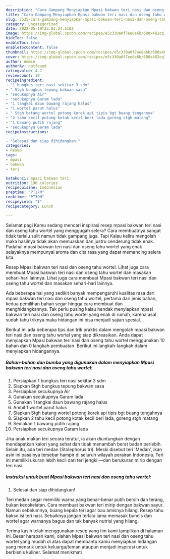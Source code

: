 ```yaml
---
description: "Cara Gampang Menyiapkan Mpasi bakwan teri nasi dan oseng tahu wortel yang Lezat Sekali"
title: "Cara Gampang Menyiapkan Mpasi bakwan teri nasi dan oseng tahu wortel yang Lezat Sekali"
slug: 2535-cara-gampang-menyiapkan-mpasi-bakwan-teri-nasi-dan-oseng-tahu-wortel-yang-lezat-sekali
category: Uncategorized
date: 2022-05-19T23:03:24.510Z
image: https://img-global.cpcdn.com/recipes/e5c330a0f7ee8e6b/680x482cq70/mpasi-bakwan-teri-nasi-dan-oseng-tahu-wortel-foto-resep-utama.jpg
hideToc: false
enableToc: true
enableTocContent: false
thumbnail: https://img-global.cpcdn.com/recipes/e5c330a0f7ee8e6b/680x482cq70/mpasi-bakwan-teri-nasi-dan-oseng-tahu-wortel-foto-resep-utama.jpg
cover: https://img-global.cpcdn.com/recipes/e5c330a0f7ee8e6b/680x482cq70/mpasi-bakwan-teri-nasi-dan-oseng-tahu-wortel-foto-resep-utama.jpg
author: Admin
authorAv: notfound
ratingvalue: 4.7
reviewcount: 10
recipeingredient:
- "1 bungkus teri nasi sekitar 3 sdm"
- " Stgh bungkus tepung bakwan sasa"
- "secukupnya Air"
- "secukupnya Garam lada"
- "1 tangkai daun bawang rajang halus"
- "1 wortel parut halus"
- " Stgh batang wortel potong korek api tipis bgt buang tengahnya"
- "2 tahu kecil potong kotak kecil beri lada goreng stgh matang"
- "1 bawang putih rajang"
- "secukupnya Garam lada"
recipeinstructions:

- "Selesai dan siap dihidangkan!"
categories:
- Resep
tags:
- mpasi
- bakwan
- teri

katakunci: mpasi bakwan teri 
nutrition: 190 calories
recipecuisine: Indonesian
preptime: "PT17M"
cooktime: "PT39M"
recipeyield: "1"
recipecategory: Lunch

---
```



Selamat pagi Kamu sedang mencari inspirasi resep mpasi bakwan teri nasi dan oseng tahu wortel yang menggugah selera? Cara membuatnya sangat tidak terlalu sulit namun tidak gampang juga. Tapi Kalau keliru mengolah maka hasilnya tidak akan memuaskan dan justru cenderung tidak enak. Padahal mpasi bakwan teri nasi dan oseng tahu wortel yang enak selayaknya mempunyai aroma dan cita rasa yang dapat memancing selera kita.


Resep Mpasi bakwan teri nasi dan oseng tahu wortel. Lihat juga cara membuat Mpasi bakwan teri nasi dan oseng tahu wortel dan masakan sehari-hari lainnya. Lihat juga cara membuat Mpasi bakwan teri nasi dan oseng tahu wortel dan masakan sehari-hari lainnya.

Ada beberapa hal yang sedikit banyak mempengaruhi kualitas rasa dari mpasi bakwan teri nasi dan oseng tahu wortel, pertama dari jenis bahan, kedua pemilihan bahan segar hingga cara membuat dan menghidangkannya. Tak perlu pusing kalau hendak menyiapkan mpasi bakwan teri nasi dan oseng tahu wortel yang enak di rumah, karena asal sudah tahu triknya maka hidangan ini bisa menjadi sajian spesial.


Berikut ini ada beberapa tips dan trik praktis dalam mengolah mpasi bakwan teri nasi dan oseng tahu wortel yang siap dikreasikan. Anda dapat menyiapkan Mpasi bakwan teri nasi dan oseng tahu wortel menggunakan 10 bahan dan 0 langkah pembuatan. Berikut ini langkah-langkah dalam menyiapkan hidangannya.

<!--inarticleads1-->

##### Bahan-bahan dan bumbu yang digunakan dalam menyiapkan Mpasi bakwan teri nasi dan oseng tahu wortel:

1. Persiapkan 1 bungkus teri nasi sekitar 3 sdm
1. Siapkan  Stgh bungkus tepung bakwan sasa
1. Persiapkan secukupnya Air
1. Gunakan secukupnya Garam lada
1. Gunakan 1 tangkai daun bawang rajang halus
1. Ambil 1 wortel parut halus
1. Siapkan  Stgh batang wortel potong korek api tipis bgt buang tengahnya
1. Siapkan 2 tahu kecil potong kotak kecil beri lada, goreng stgh matang
1. Sediakan 1 bawang putih rajang
1. Persiapkan secukupnya Garam lada


Jika anak makan teri secara teratur, ia akan diuntungkan dengan mendapatkan kalori yang sehat dan tidak menambah berat badan berlebih. Selain itu, ada teri medan (Stolephorus tri). Meski disebut teri &#39;Medan&#39;, ikan asin ini pasalnya tersebar hampir di seluruh wilayah perairan Indonesia. Teri ini memiliki ukuran lebih kecil dari teri jengki —dan berukuran mirip dengan teri nasi. 

<!--inarticleads2-->

##### Instruksi untuk buat Mpasi bakwan teri nasi dan oseng tahu wortel:


1. Selesai dan siap dihidangkan!

Teri medan segar memiliki warna yang benar-benar putih bersih dan terang, bukan kecokelatan. Cara membuat bakwan teri mirip dengan bakwan sayur. Namun sebelumnya, buang kepala teri agar bau amisnya hilang. Resep tahu bakso isi teri nasi. Sebaiknya jangan terlalu lama memasak buncis dan wortel agar warnanya bagus dan tak banyak nutrisi yang hilang. 

Terima kasih telah menggunakan resep yang tim kami tampilkan di halaman ini. Besar harapan kami, olahan Mpasi bakwan teri nasi dan oseng tahu wortel yang mudah di atas dapat membantu kamu menyiapkan hidangan yang menarik untuk keluarga/teman ataupun menjadi inspirasi untuk berbisnis kuliner. Selamat menikmati
